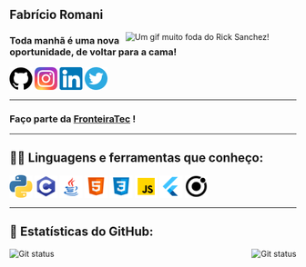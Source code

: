 <h2>Fabrício Romani</h2>
<img src="https://media4.giphy.com/media/SvGFA2WF9IP0WjmzvE/giphy.gif" title="Um gif muito foda do Rick Sanchez!"
    align="right"  width="300px">
<h3>Toda manhã é uma nova oportunidade, de voltar para a cama!</h3>

[<img src="./github.png" width="40" height="40">](https://github.com/FabricioZR)
[<img src="./insta.png" width="40" height="40">](https://www.instagram.com/fabricioromanii/)
[<img src="./linkedin.png" width="40" height="40">](https://www.linkedin.com/in/fabricio-zanotto-787629178/)
[<img src="./twitter.png" width="40" height="40">](https://twitter.com/fabricioromanii)

<hr>

<h3>Faço parte da <a href="https://github.com/FronteiraTec" target="_blank" title="Empresa Junior de Computação da UFFS">FronteiraTec</a> !</h3>

<hr>

## 👨‍💻 Linguagens e ferramentas que conheço:

[<img src="./python.png" width="40" height="40" title="Python" alt=Python>](https://www.python.org/)
[<img src="./c.png" width="40" height="40" title="C" alt=C>](https://www.learn-c.org/)
[<img src="./java.png" width="40" height="40" title="Java" alt=Java>](https://www.java.com/pt-BR/)
[<img src="./html.png" width="40" height="40" title="HTML5" alt=HTML5>](https://developer.mozilla.org/pt-BR/docs/Web/HTML)
[<img src="./css.png" width="40" height="40" title="CSS3" alt=CSS >](https://www.w3schools.com/css/)
[<img src="./js.png" width="40" height="40" title="Java Script" alt=JS>](https://developer.mozilla.org/pt-BR/docs/Web/JavaScript)
[<img src="./flutter.png" width="40" height="40" title="Flutter" alt=FLUTTER>](https://flutter.dev/)
[<img src="./ionic.png" width="40" height="40" title="Ionic" alt=IONIC>](https://ionicframework.com/)

<hr>

## 🧮 Estatísticas do GitHub:

<img src="https://github-readme-stats.vercel.app/api?username=FabricioZR&show_icons=true&hide_border=true&theme=dark"
alt = "Git status"
title="Meu status do github"
style = "float: right; margin-left: 0px;" />
<img src="https://github-readme-stats.vercel.app/api/top-langs/?username=FabricioZR&layout=compact&hide_border=true&theme=dark"
     alt = "Git status" 
     title ="As linguagens que eu mais uso"
     style = "float: left; margin-right: 0px;" />
